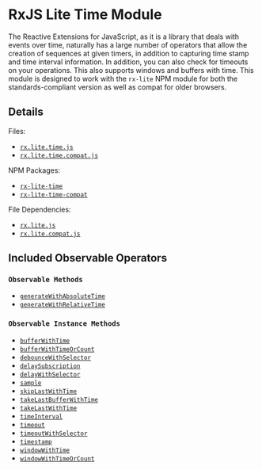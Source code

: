# RxJS Lite Time Module #

The Reactive Extensions for JavaScript, as it is a library that deals with events over time, naturally has a large number of operators that allow the creation of sequences at given timers, in addition to capturing time stamp and time interval information.  In addition, you can also check for timeouts on your operations.  This also supports windows and buffers with time. This module is designed to work with the `rx-lite` NPM module for both the standards-compliant version as well as compat for older browsers.

## Details ##

Files:
- [`rx.lite.time.js`](https://github.com/Reactive-Extensions/RxJS/blob/master/modules/rx-lite-time/rx.lite.time.js)
- [`rx.lite.time.compat.js`](https://github.com/Reactive-Extensions/RxJS/blob/master/modules/rx-lite-time-compat/rx.lite.time.compat.js)

NPM Packages:
- [`rx-lite-time`](https://www.npmjs.org/package/rx-lite-time)
- [`rx-lite-time-compat`](https://www.npmjs.org/package/rx-lite-time-compat)

File Dependencies:
- [`rx.lite.js`](https://github.com/Reactive-Extensions/RxJS/blob/master/dist/rx.lite.js)
- [`rx.lite.compat.js`](https://github.com/Reactive-Extensions/RxJS/blob/master/dist/rx.lite.compat.js)

## Included Observable Operators ##

### `Observable Methods`
- [`generateWithAbsoluteTime`](../../api/core/operators/generatewithabsolutetime.md)
- [`generateWithRelativeTime`](../../api/core/operators/generatewithrelativetime.md)

### `Observable Instance Methods`
- [`bufferWithTime`](../../api/core/operators/bufferwithtime.md)
- [`bufferWithTimeOrCount`](../../api/core/operators/bufferwithtimeorcount.md)
- [`debounceWithSelector`](../../api/core/operators/debouncewithselector.md)
- [`delaySubscription`](../../api/core/operators/delaysubscription.md)
- [`delayWithSelector`](../../api/core/operators/delaywithselector.md)
- [`sample`](../../api/core/operators/sample.md)
- [`skipLastWithTime`](../../api/core/operators/skiplastwithtime.md)
- [`takeLastBufferWithTime`](../../api/core/operators/takelastbufferwithtime.md)
- [`takeLastWithTime`](../../api/core/operators/takelastwithtime.md)
- [`timeInterval`](../../api/core/operators/timeinterval.md)
- [`timeout`](../../api/core/operators/timeout.md)
- [`timeoutWithSelector`](../../api/core/operators/timeoutwithselector.md)
- [`timestamp`](../../api/core/operators/timestamp.md)
- [`windowWithTime`](../../api/core/operators/windowwithtime.md)
- [`windowWithTimeOrCount`](../../api/core/operators/windowwithtimeorcount.md)
